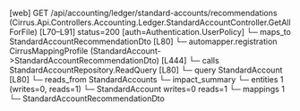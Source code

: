 [web] GET /api/accounting/ledger/standard-accounts/recommendations  (Cirrus.Api.Controllers.Accounting.Ledger.StandardAccountController.GetAllForFile)  [L70–L91] status=200 [auth=Authentication.UserPolicy]
  └─ maps_to StandardAccountRecommendationDto [L80]
    └─ automapper.registration CirrusMappingProfile (StandardAccount->StandardAccountRecommendationDto) [L444]
  └─ calls StandardAccountRepository.ReadQuery [L80]
  └─ query StandardAccount [L80]
    └─ reads_from StandardAccounts
  └─ impact_summary
    └─ entities 1 (writes=0, reads=1)
      └─ StandardAccount writes=0 reads=1
    └─ mappings 1
      └─ StandardAccountRecommendationDto

